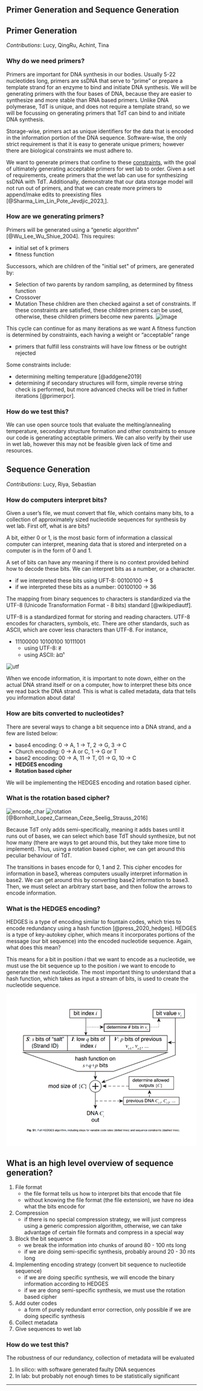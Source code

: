 ## Primer Generation and Sequence Generation


<!-- toc -->

## Primer Generation

*Contributions*: Lucy, QingRu, Achint, Tina

### Why do we need primers?
Primers are important for DNA synthesis in our bodies. Usually 5-22 nucleotides long, primers are ssDNA that serve to “prime” or prepare a template strand for an enzyme to bind and initiate DNA synthesis. We will be generating primers with the four bases of DNA, because they are easier to synthesize and more stable than RNA based primers. Unlike DNA polymerase, TdT is unique, and does not require a template strand, so we will be focussing on generating primers that TdT can bind to and initiate DNA synthesis. 

Storage-wise, primers act as unique identifiers for the data that is encoded in the information portion of the DNA sequence. Software-wise, the only strict requirement is that it is easy to generate unique primers; however there are biological constraints we must adhere to.

We want to generate primers that confine to these [constraints](https://github.com/UBC-iGEM/dna-software/issues/10), with the goal of ultimately generating acceptable primers for wet lab to order. Given a set of requirements, create primers that the wet lab can use for synthesizing ssDNA with TdT. Additionally, demonstrate that our data storage model will not run out of primers, and that we can create more primers to append/make edits to preexisting files [@Sharma_Lim_Lin_Pote_Jevdjic_2023,].

### How are we generating primers?
Primers will be generated using a “genetic algorithm” [@Wu_Lee_Wu_Shiue_2004]. This requires:
* initial set of k primers
* fitness function

Successors, which are children of the "initial set" of primers, are generated by:
* Selection of two parents by random sampling, as determined by fitness function
* Crossover
* Mutation
These children are then checked against a set of constraints. If these constraints are satisfied, these children primers can be used, otherwise, these children primers become new parents.
![image](https://github.com/UBC-iGEM/internal-wiki-2023-24/assets/55033656/af702be3-9a33-44b4-992e-d72481255e14)

This cycle can continue for as many iterations as we want
A fitness function is determined by constraints, each having a weight or “acceptable” range
* primers that fulfill less constraints will have low fitness or be outright rejected

Some constraints include: 
* determining melting temperature [@addgene2019] 
* determining if secondary structures will form, simple reverse string check is performed, but more advanced checks will be tried in futher iterations [@primerpcr].

### How do we test this?
We can use open source tools that evaluate the melting/annealing temperature, secondary structure formation and other constraints to ensure our code is generating acceptable primers. We can also verify by their use in wet lab, however this may not be feasible given lack of time and resources.

## Sequence Generation

*Contributions*: Lucy, Riya, Sebastian

### How do computers interpret bits?
Given a user’s file, we must convert that file, which contains many bits, to a collection of approximately sized nucleotide sequences for synthesis by wet lab. First off, what is are bits? 

A bit, either 0 or 1, is the most basic form of information a classical computer can interpret, meaning data that is stored and interpreted on a computer is in the form of 0 and 1.

A set of bits can have any meaning if there is no context provided behind how to decode these bits. We can interpret bits as a number, or a character.

- if we interpreted these bits using UFT-8: 00100100 -> $
- if we interpreted these bits as a number: 00100100 -> 36

The mapping from binary sequences to characters is standardized via the UTF-8 (Unicode Transformation Format - 8 bits) standard [@wikipediautf]. 

UTF-8 is a standardized format for storing and reading characters. UTF-8 encodes for characters, symbols, etc. There are other standards, such as ASCII, which are cover less characters than UTF-8. For instance, 
- 11100000 10100100 10111001
  - using UTF-8: ह
  - using ASCII: à¤¹
    
![utf](https://github.com/UBC-iGEM/internal-wiki-2023-24/assets/55033656/6a2f72ef-bc6c-4a87-b985-0319e0009a8b)

When we encode information, it is important to note down, either on the actual DNA strand itself or on a computer, how to interpret these bits once we read back the DNA strand. This is what is called metadata, data that tells you information about data! 

### How are bits converted to nucleotides? 

There are several ways to change a bit sequence into a DNA strand, and a few are listed below: 
- base4 encoding: 0 -> A, 1 -> T, 2 -> G, 3 -> C
- Church encoding: 0 -> A or C, 1 -> G or T
- base2 encoding: 00 -> A, 11 -> T, 01 -> G, 10 -> C
- **HEDGES encoding**
- **Rotation based cipher**

We will be implementing the HEDGES encoding and rotation based cipher.

### What is the rotation based cipher? 
![encode_char](https://github.com/UBC-iGEM/internal-wiki-2023-24/assets/55033656/1729561c-c4d2-44a9-a959-76053ec09654)
![rotation](https://github.com/UBC-iGEM/internal-wiki-2023-24/assets/55033656/bd76a401-2cd4-411a-8425-0c21642684ee) [@Bornholt_Lopez_Carmean_Ceze_Seelig_Strauss_2016]

Because TdT only adds semi-specifically, meaning it adds bases until it runs out of bases, we can select which base TdT should synthesize, but not how many (there are ways to get around this, but they take more time to implement). Thus, using a rotation based cipher, we can get around this peculiar behaviour of TdT.

The transitions in bases encode for 0, 1 and 2. This cipher encodes for information in base3, whereas computers usually interpret information in base2. We can get around this by converting base2 information to base3. Then, we must select an arbitrary start base, and then follow the arrows to encode information.

### What is the HEDGES encoding?
HEDGES is a type of encoding similar to fountain codes, which tries to encode redundancy using a hash function [@press_2020_hedges]. HEDGES is a type of key-autokey cipher, which means it incorporates portions of the message (our bit sequence) into the encoded nucleotide sequence. Again, what does this mean? 

This means for a bit in position *i* that we want to encode as a nucleotide, we must use the bit sequence up to the position *i* we want to encode to generate the next nucleotide. The most important thing to understand that a hash function, which takes as input a stream of bits, is used to create the nucleotide sequence.

![](images/full-hedges.png)

## What is an high level overview of sequence generation?
1. File format
   - the file format tells us how to interpret bits that encode that file
   - without knowing the file format (the file extension), we have no idea what the bits encode for
2. Compression 
   - if there is no special compression strategy, we will just compress using a generic compression algorithm, otherwise, we can take advantage of certain file formats and compress in a special way
3. Block the bit sequence
   - we break the information into chunks of around 80 - 100 nts long
   - if we are doing semi-specific synthesis, probably around 20 - 30 nts long
4. Implementing encoding strategy (convert bit sequence to nucleotide sequence)
   - if we are doing specific synthesis, we will encode the binary information according to HEDGES
   - if we are dong semi-specific synthesis, we must use the rotation based cipher
5. Add outer codes
   - a form of purely redundant error correction, only possible if we are doing specific synthesis
6. Collect metadata
7. Give sequences to wet lab

### How do we test this?
The robustness of our redundancy, collection of metadata will be evaluated
1. In silico: with software generated faulty DNA sequences 
2. In lab: but probably not enough times to be statistically significant

---
